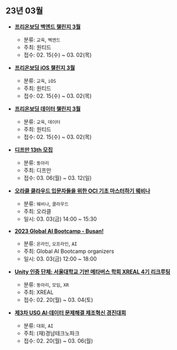 ## 23년 03월
- __[프리온보딩 백엔드 챌린지 3월](https://www.wanted.co.kr/events/pre_challenge_be_5)__
  - 분류: `교육`, `벡엔드`
  - 주최: 원티드
  - 접수: 02. 15(수) ~ 03. 02(목) 

- __[프리온보딩 iOS 챌린지 3월](https://www.wanted.co.kr/events/pre_challenge_ios_2)__
  - 분류: `교육`, `iOS`
  - 주최: 원티드
  - 접수: 02. 15(수) ~ 03. 02(목) 
- __[프리온보딩 데이터 챌린지 3월](https://www.wanted.co.kr/events/pre_challenge_data_1)__
  - 분류: `교육`, `데이터`
  - 주최: 원티드
  - 접수: 02. 15(수) ~ 03. 02(목) 
- __[디프만 13th 모집](https://www.depromeet.com/)__
  - 분류: `동아리`
  - 주최: 디프만
  - 접수: 03. 06(월) ~ 03. 12(일)
- __[오라클 클라우드 입문자들을 위한 OCI 기초 마스터하기 웨비나](https://go.oracle.com/LP=134465)__
  - 분류: `웨비나`, `클라우드`
  - 주최: 오라클
  - 일시: 03. 03(금) 14:00 ~ 15:30
- __[2023 Global AI Bootcamp - Busan!](https://festa.io/events/3168)__
  - 분류: `온라인`, `오프라인`, `AI`
  - 주최: Global AI Bootcamp organizers
  - 일시: 03. 03(금) 12:00 ~ 18:00
- __[Unity 인증 단체: 서울대학교 기반 메타버스 학회 XREAL 4기 리크루팅](https://www.xreal.info/recruiting/3)__
  - 분류: `동아리`, `모임`, `XR`
  - 주최: XREAL
  - 접수: 02. 20(월) ~ 03. 04(토)
- __[제3차 USG AI·데이터 문제해결 제조혁신 경진대회](https://allforyoung.com/posts/25792)__
  - 분류: `대회`, `AI`
  - 주최: (재)경남테크노파크
  - 접수: 02. 20(월) ~ 03. 06(월)